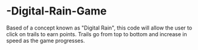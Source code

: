 # -Digital-Rain-Game
Based of a concept known as "Digital Rain", this code will allow the user to click on trails to earn points. Trails go from top to bottom and increase in speed as the game progresses.
